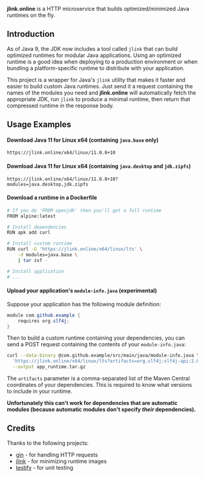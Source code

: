 **jlink.online** is a HTTP microservice that builds optimized/minimized Java runtimes on the fly.

## Introduction
As of Java 9, the JDK now includes a tool called `jlink` that can build optimized runtimes for modular Java applications. Using an optimized runtime is a good idea when deploying to a production environment or when bundling a platform-specific runtime to distribute with your application.

This project is a wrapper for Java's `jlink` utility that makes it faster and easier to build custom Java runtimes. Just send it a request containing the names of the modules you need and **jlink.online** will automatically fetch the appropriate JDK, run `jlink` to produce a minimal runtime, then return that compressed runtime in the response body.

## Usage Examples
#### Download Java 11 for Linux x64 (containing `java.base` only)
```
https://jlink.online/x64/linux/11.0.8+10
```

#### Download Java 11 for Linux x64 (containing `java.desktop` and `jdk.zipfs`)
```
https://jlink.online/x64/linux/11.0.8+10?modules=java.desktop,jdk.zipfs
```

#### Download a runtime in a Dockerfile
```sh
# If you do 'FROM openjdk' then you'll get a full runtime
FROM alpine:latest

# Install dependencies
RUN apk add curl

# Install custom runtime
RUN curl -G 'https://jlink.online/x64/linux/lts' \
    -d modules=java.base \
    | tar zxf -

# Install application
# ...
```

#### Upload your application's `module-info.java` (experimental)
Suppose your application has the following module definition:
```java
module com.github.example {
    requires org.slf4j;
}
```

Then to build a custom runtime containing your dependencies, you can send a POST request containing the contents of your `module-info.java`:
```sh
curl --data-binary @com.github.example/src/main/java/module-info.java \
  'https://jlink.online/x64/linux/lts?artifacts=org.slf4j:slf4j-api:2.0.0-alpha1' \
  --output app_runtime.tar.gz
```

The `artifacts` parameter is a comma-separated list of the Maven Central coordinates of your dependencies. This is required to know what versions to include in your runtime.

**Unfortunately this can't work for dependencies that are automatic modules (because automatic modules don't specify *their* dependencies).**

## Credits
Thanks to the following projects:

- [gin](https://github.com/gin-gonic/gin) - for handling HTTP requests
- [jlink](https://docs.oracle.com/javase/9/tools/jlink.htm) - for minimizing runtime images
- [testify](https://github.com/stretchr/testify) - for unit testing
